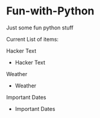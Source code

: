 # Fun-with-Python
Just some fun python stuff 

Current List of items:

Hacker Text
  - Hacker Text
  
Weather 
  - Weather
  
Important Dates
  - Important Dates
